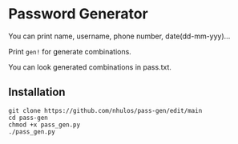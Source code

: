 # Password Generator
You can print name, username, phone number, date(dd-mm-yyy)...

Print `gen!` for generate combinations.

You can look generated combinations in pass.txt.

## Installation
```
git clone https://github.com/nhulos/pass-gen/edit/main
cd pass-gen
chmod +x pass_gen.py
./pass_gen.py
```
